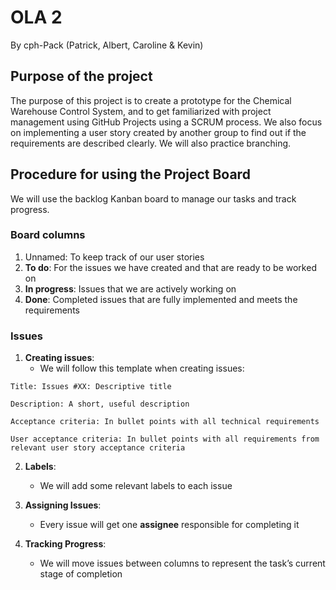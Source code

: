 # OLA 2 
By cph-Pack (Patrick, Albert, Caroline & Kevin)

## Purpose of the project
The purpose of this project is to create a prototype for the Chemical Warehouse Control System, and to get familiarized with project management using GitHub Projects using a SCRUM process. We also focus on implementing a user story created by another group to find out if the requirements are described clearly. We will also practice branching.

## Procedure for using the Project Board
We will use the backlog Kanban board to manage our tasks and track progress. 

### Board columns
1. Unnamed: To keep track of our user stories 
2. **To do**: For the issues we have created and that are ready to be worked on
3. **In progress**: Issues that we are actively working on
4. **Done**: Completed issues that are fully implemented and meets the requirements

### Issues
1. **Creating issues**:
   - We will follow this template when creating issues: 
```
Title: Issues #XX: Descriptive title 

Description: A short, useful description

Acceptance criteria: In bullet points with all technical requirements 

User acceptance criteria: In bullet points with all requirements from relevant user story acceptance criteria 
```

2. **Labels**:
   - We will add some relevant labels to each issue

3. **Assigning Issues**:
   - Every issue will get one **assignee** responsible for completing it

4. **Tracking Progress**:
   - We will move issues between columns to represent the task’s current stage of completion
